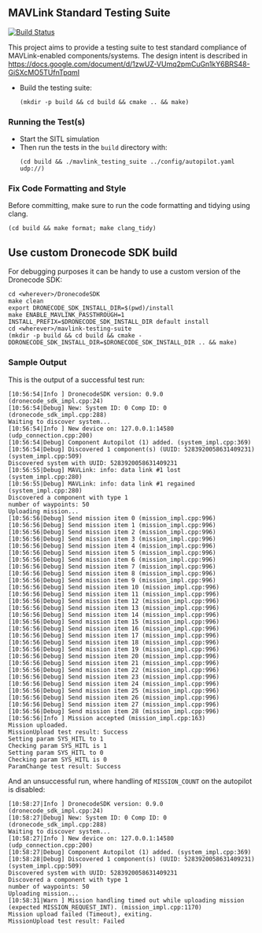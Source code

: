 ## MAVLink Standard Testing Suite

[![Build Status](https://travis-ci.org/Auterion/mavlink-testing-suite.svg?branch=master)](https://travis-ci.org/Auterion/mavlink-testing-suite)

This project aims to provide a testing suite to test standard compliance of
MAVLink-enabled components/systems.
The design intent is described in https://docs.google.com/document/d/1zwUZ-VUmq2pmCuGn1kY6BRS48-GiSXcMO5TUfnTpqmI

- Build the testing suite:
  ```
  (mkdir -p build && cd build && cmake .. && make)
  ```
### Running the Test(s)

- Start the SITL simulation
- Then run the tests in the `build` directory with:
  ```
  (cd build && ./mavlink_testing_suite ../config/autopilot.yaml udp://)
  ```

### Fix Code Formatting and Style

Before committing, make sure to run the code formatting and tidying using clang.
```
(cd build && make format; make clang_tidy)
```

## Use custom Dronecode SDK build

For debugging purposes it can be handy to use a custom version of the Dronecode SDK:

```
cd <wherever>/DronecodeSDK
make clean
export DRONECODE_SDK_INSTALL_DIR=$(pwd)/install
make ENABLE_MAVLINK_PASSTHROUGH=1 INSTALL_PREFIX=$DRONECODE_SDK_INSTALL_DIR default install
cd <wherever>/mavlink-testing-suite
(mkdir -p build && cd build && cmake -DDRONECODE_SDK_INSTALL_DIR=$DRONECODE_SDK_INSTALL_DIR .. && make)
```

### Sample Output
This is the output of a successful test run:
```
[10:56:54|Info ] DronecodeSDK version: 0.9.0 (dronecode_sdk_impl.cpp:24)
[10:56:54|Debug] New: System ID: 0 Comp ID: 0 (dronecode_sdk_impl.cpp:288)
Waiting to discover system...
[10:56:54|Info ] New device on: 127.0.0.1:14580 (udp_connection.cpp:200)
[10:56:54|Debug] Component Autopilot (1) added. (system_impl.cpp:369)
[10:56:54|Debug] Discovered 1 component(s) (UUID: 5283920058631409231) (system_impl.cpp:509)
Discovered system with UUID: 5283920058631409231
[10:56:55|Debug] MAVLink: info: data link #1 lost (system_impl.cpp:280)
[10:56:55|Debug] MAVLink: info: data link #1 regained (system_impl.cpp:280)
Discovered a component with type 1
number of waypoints: 50
Uploading mission...
[10:56:56|Debug] Send mission item 0 (mission_impl.cpp:996)
[10:56:56|Debug] Send mission item 1 (mission_impl.cpp:996)
[10:56:56|Debug] Send mission item 2 (mission_impl.cpp:996)
[10:56:56|Debug] Send mission item 3 (mission_impl.cpp:996)
[10:56:56|Debug] Send mission item 4 (mission_impl.cpp:996)
[10:56:56|Debug] Send mission item 5 (mission_impl.cpp:996)
[10:56:56|Debug] Send mission item 6 (mission_impl.cpp:996)
[10:56:56|Debug] Send mission item 7 (mission_impl.cpp:996)
[10:56:56|Debug] Send mission item 8 (mission_impl.cpp:996)
[10:56:56|Debug] Send mission item 9 (mission_impl.cpp:996)
[10:56:56|Debug] Send mission item 10 (mission_impl.cpp:996)
[10:56:56|Debug] Send mission item 11 (mission_impl.cpp:996)
[10:56:56|Debug] Send mission item 12 (mission_impl.cpp:996)
[10:56:56|Debug] Send mission item 13 (mission_impl.cpp:996)
[10:56:56|Debug] Send mission item 14 (mission_impl.cpp:996)
[10:56:56|Debug] Send mission item 15 (mission_impl.cpp:996)
[10:56:56|Debug] Send mission item 16 (mission_impl.cpp:996)
[10:56:56|Debug] Send mission item 17 (mission_impl.cpp:996)
[10:56:56|Debug] Send mission item 18 (mission_impl.cpp:996)
[10:56:56|Debug] Send mission item 19 (mission_impl.cpp:996)
[10:56:56|Debug] Send mission item 20 (mission_impl.cpp:996)
[10:56:56|Debug] Send mission item 21 (mission_impl.cpp:996)
[10:56:56|Debug] Send mission item 22 (mission_impl.cpp:996)
[10:56:56|Debug] Send mission item 23 (mission_impl.cpp:996)
[10:56:56|Debug] Send mission item 24 (mission_impl.cpp:996)
[10:56:56|Debug] Send mission item 25 (mission_impl.cpp:996)
[10:56:56|Debug] Send mission item 26 (mission_impl.cpp:996)
[10:56:56|Debug] Send mission item 27 (mission_impl.cpp:996)
[10:56:56|Debug] Send mission item 28 (mission_impl.cpp:996)
[10:56:56|Info ] Mission accepted (mission_impl.cpp:163)
Mission uploaded.
MissionUpload test result: Success
Setting param SYS_HITL to 1
Checking param SYS_HITL is 1
Setting param SYS_HITL to 0
Checking param SYS_HITL is 0
ParamChange test result: Success
```

And an unsuccessful run, where handling of `MISSION_COUNT` on the autopilot is
disabled:
```
[10:58:27|Info ] DronecodeSDK version: 0.9.0 (dronecode_sdk_impl.cpp:24)
[10:58:27|Debug] New: System ID: 0 Comp ID: 0 (dronecode_sdk_impl.cpp:288)
Waiting to discover system...
[10:58:27|Info ] New device on: 127.0.0.1:14580 (udp_connection.cpp:200)
[10:58:27|Debug] Component Autopilot (1) added. (system_impl.cpp:369)
[10:58:28|Debug] Discovered 1 component(s) (UUID: 5283920058631409231) (system_impl.cpp:509)
Discovered system with UUID: 5283920058631409231
Discovered a component with type 1
number of waypoints: 50
Uploading mission...
[10:58:31|Warn ] Mission handling timed out while uploading mission (expected MISSION_REQUEST_INT). (mission_impl.cpp:1170)
Mission upload failed (Timeout), exiting.
MissionUpload test result: Failed
```
